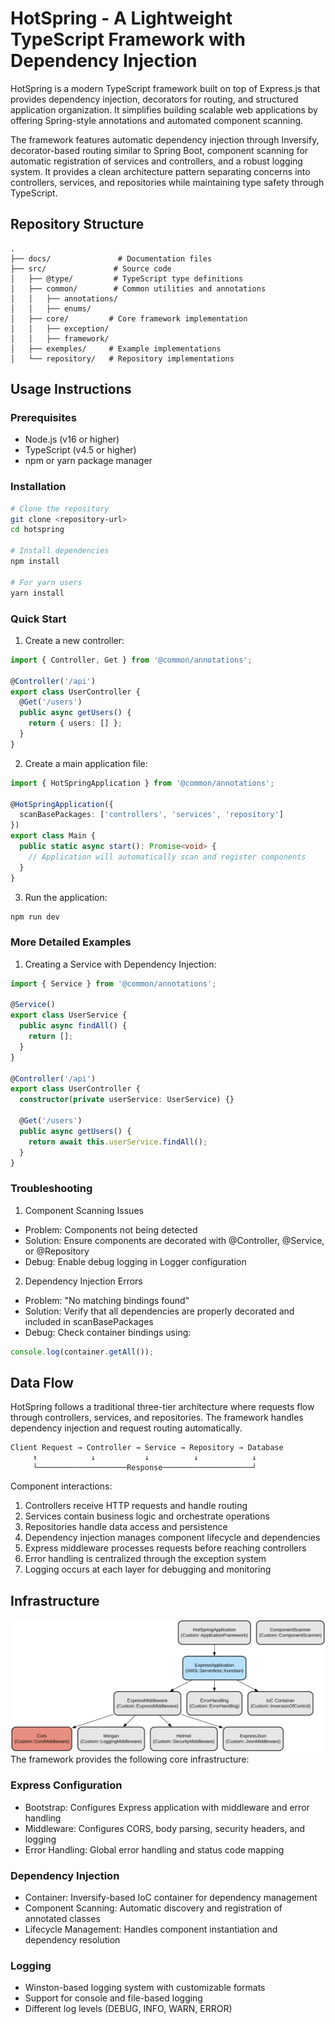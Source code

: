 # HotSpring - A Lightweight TypeScript Framework with Dependency Injection

HotSpring is a modern TypeScript framework built on top of Express.js that provides dependency injection, decorators for routing, and structured application organization. It simplifies building scalable web applications by offering Spring-style annotations and automated component scanning.

The framework features automatic dependency injection through Inversify, decorator-based routing similar to Spring Boot, component scanning for automatic registration of services and controllers, and a robust logging system. It provides a clean architecture pattern separating concerns into controllers, services, and repositories while maintaining type safety through TypeScript.

## Repository Structure
```
.
├── docs/               # Documentation files
├── src/               # Source code
│   ├── @type/         # TypeScript type definitions
│   ├── common/        # Common utilities and annotations
│   │   ├── annotations/
│   │   ├── enums/
│   ├── core/         # Core framework implementation
│   │   ├── exception/
│   │   ├── framework/
│   ├── exemples/     # Example implementations
│   └── repository/   # Repository implementations
```

## Usage Instructions
### Prerequisites
- Node.js (v16 or higher)
- TypeScript (v4.5 or higher)
- npm or yarn package manager

### Installation
```bash
# Clone the repository
git clone <repository-url>
cd hotspring

# Install dependencies
npm install

# For yarn users
yarn install
```

### Quick Start
1. Create a new controller:
```typescript
import { Controller, Get } from '@common/annotations';

@Controller('/api')
export class UserController {
  @Get('/users')
  public async getUsers() {
    return { users: [] };
  }
}
```

2. Create a main application file:
```typescript
import { HotSpringApplication } from '@common/annotations';

@HotSpringApplication({
  scanBasePackages: ['controllers', 'services', 'repository']
})
export class Main {
  public static async start(): Promise<void> {
    // Application will automatically scan and register components
  }
}
```

3. Run the application:
```bash
npm run dev
```

### More Detailed Examples
1. Creating a Service with Dependency Injection:
```typescript
import { Service } from '@common/annotations';

@Service()
export class UserService {
  public async findAll() {
    return [];
  }
}

@Controller('/api')
export class UserController {
  constructor(private userService: UserService) {}

  @Get('/users')
  public async getUsers() {
    return await this.userService.findAll();
  }
}
```

### Troubleshooting
1. Component Scanning Issues
- Problem: Components not being detected
- Solution: Ensure components are decorated with @Controller, @Service, or @Repository
- Debug: Enable debug logging in Logger configuration

2. Dependency Injection Errors
- Problem: "No matching bindings found"
- Solution: Verify that all dependencies are properly decorated and included in scanBasePackages
- Debug: Check container bindings using:
```typescript
console.log(container.getAll());
```

## Data Flow
HotSpring follows a traditional three-tier architecture where requests flow through controllers, services, and repositories. The framework handles dependency injection and request routing automatically.

```ascii
Client Request → Controller → Service → Repository → Database
     ↑            ↓           ↓          ↓            ↓
     └────────────────────Response────────────────────┘
```

Component interactions:
1. Controllers receive HTTP requests and handle routing
2. Services contain business logic and orchestrate operations
3. Repositories handle data access and persistence
4. Dependency injection manages component lifecycle and dependencies
5. Express middleware processes requests before reaching controllers
6. Error handling is centralized through the exception system
7. Logging occurs at each layer for debugging and monitoring

## Infrastructure

![Infrastructure diagram](./docs/infra.svg)
The framework provides the following core infrastructure:

### Express Configuration
- Bootstrap: Configures Express application with middleware and error handling
- Middleware: Configures CORS, body parsing, security headers, and logging
- Error Handling: Global error handling and status code mapping

### Dependency Injection
- Container: Inversify-based IoC container for dependency management
- Component Scanning: Automatic discovery and registration of annotated classes
- Lifecycle Management: Handles component instantiation and dependency resolution

### Logging
- Winston-based logging system with customizable formats
- Support for console and file-based logging
- Different log levels (DEBUG, INFO, WARN, ERROR)
